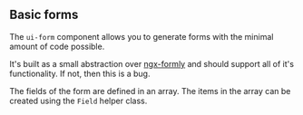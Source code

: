 ## Basic forms

The `ui-form`</code> component allows you to generate forms with the minimal amount of code possible. 

It's built as a small abstraction over [ngx-formly](https://github.com/formly-js/ngx-formly) and should
support all of it's functionality. If not, then this is a bug.

The fields of the form are defined in an array. The items in the array
can be created using the `Field` helper class. 
